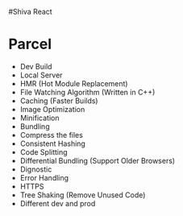 #Shiva React

# Parcel
- Dev Build
- Local Server
- HMR (Hot Module Replacement)
- File Watching Algorithm (Written in C++)
- Caching (Faster Builds)
- Image Optimization
- Minification
- Bundling
- Compress the files
- Consistent Hashing
- Code Splitting
- Differential Bundling (Support Older Browsers)
- Dignostic
- Error Handling
- HTTPS
- Tree Shaking (Remove Unused Code)
- Different dev and prod 